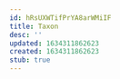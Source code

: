 ```yaml
---
id: hRsUXWTifPrYA8arWMiIF
title: Taxon
desc: ''
updated: 1634311862623
created: 1634311862623
stub: true
---
```




